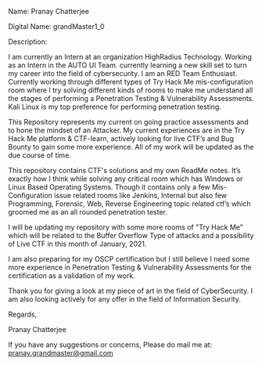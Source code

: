Name: Pranay Chatterjee

Digital Name: grandMaster1_0

Description:

I am currently an Intern at an organization HighRadius Technology. Working as an Intern in the AUTO UI Team. currently learning a new skill set to turn my career into the field of cybersecurity. I am an RED Team Enthusiast. Currently working through different types of Try Hack Me mis-configuration room where I try solving different kinds of rooms to make me understand all the stages of performing a Penetration Testing & Vulnerability Assessments. Kali Linux is my top preference for performing penetration testing.

This Repository represents my current on going practice assessments and to hone the mindset of an Attacker. My current experiences are in the Try Hack Me platform & CTF-learn, actively looking for live CTF’s and Bug Bounty to gain some more experience. All of my work will be updated as the due course of time.

This repository contains CTF's solutions and my own ReadMe notes. It’s exactly how I think while solving any critical room which has Windows or Linux Based Operating Systems. Though it contains only a few Mis-Configuration issue related rooms like Jenkins, Internal but also few Programming, Forensic, Web, Reverse Engineering topic related ctf’s which groomed me as an all rounded penetration tester.

I will be updating my repository with some more rooms of "Try Hack Me" which will be related to the Buffer Overflow Type of attacks and a possibility of Live CTF in this month of January, 2021.

I am also preparing for my OSCP certification but I still believe I need some more experience in Penetration Testing & Vulnerability Assessments for the certification as a validation of my work. 

Thank you for giving a look at my piece of art in the field of CyberSecurity. I am also looking actively for any offer in the field of Information Security.

  

Regards,

Pranay Chatterjee



If you have any suggestions or concerns, Please do mail me at: pranay.grandmaster@gmail.com






